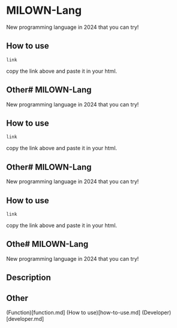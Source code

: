 # MILOWN-Lang
New programming language in 2024 that you can try!

## How to use
```
link
```
copy the link above and paste it in your html.

## Other# MILOWN-Lang
New programming language in 2024 that you can try!

## How to use
```
link
```
copy the link above and paste it in your html.

## Other# MILOWN-Lang
New programming language in 2024 that you can try!

## How to use
```
link
```
copy the link above and paste it in your html.

## Othe# MILOWN-Lang
New programming language in 2024 that you can try!

## Description

## Other
(Function)[function.md]
(How to use)[how-to-use.md]
(Developer)[developer.md]
